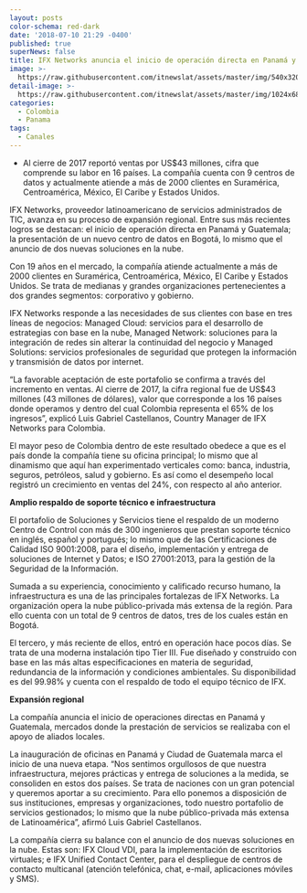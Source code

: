 ```yaml
---
layout: posts
color-schema: red-dark
date: '2018-07-10 21:29 -0400'
published: true
superNews: false
title: IFX Networks anuncia el inicio de operación directa en Panamá y Guatemala
image: >-
  https://raw.githubusercontent.com/itnewslat/assets/master/img/540x320/Luis-Gabriel-Castellanos-p.jpg
detail-image: >-
  https://raw.githubusercontent.com/itnewslat/assets/master/img/1024x680/Luis-Gabriel-Castellanos-g.jpg
categories:
  - Colombia
  - Panama
tags:
  - Canales
---
```

- Al cierre de 2017 reportó ventas por US$43 millones, cifra que comprende su labor en 16 países. La compañía cuenta con 9 centros de datos y actualmente atiende a más de 2000 clientes en Suramérica, Centroamérica, México, El Caribe y Estados Unidos.

IFX Networks, proveedor latinoamericano de servicios administrados de TIC, avanza en su proceso de expansión regional. Entre sus más recientes logros se destacan: el inicio de operación directa en Panamá y Guatemala; la presentación de un nuevo centro de datos en Bogotá, lo mismo que el anuncio de dos nuevas soluciones en la nube.

Con 19 años en el mercado, la compañía atiende actualmente a más de 2000 clientes en Suramérica, Centroamérica, México, El Caribe y Estados Unidos. Se trata de medianas y grandes organizaciones pertenecientes a dos grandes segmentos: corporativo y gobierno.

IFX Networks responde a las necesidades de sus clientes con base en tres líneas de negocios: Managed Cloud: servicios para el desarrollo de estrategias con base en la nube, Managed Network: soluciones para la integración de redes sin alterar la continuidad del negocio y Managed Solutions: servicios profesionales de seguridad que protegen la información y transmisión de datos por internet.

“La favorable aceptación de este portafolio se confirma a través del incremento en ventas. Al cierre de 2017, la cifra regional fue de US$43 millones (43 millones de dólares),  valor que corresponde a los 16 países donde operamos y dentro del cual Colombia  representa el 65% de los ingresos”, explicó Luis Gabriel Castellanos, Country Manager de IFX Networks para Colombia.

El mayor peso de Colombia dentro de este resultado obedece a que es el país donde la compañía tiene su oficina principal; lo mismo que al dinamismo que aquí han experimentado verticales como: banca, industria, seguros, petróleos, salud y gobierno. Es así como el desempeño local registró un crecimiento en ventas del 24%, con respecto al año anterior.

**Amplio respaldo de soporte técnico e infraestructura**

El portafolio de Soluciones y Servicios tiene el respaldo de un moderno Centro de Control con más de 300 ingenieros que prestan soporte técnico en inglés, español y portugués; lo mismo que de las Certificaciones de Calidad ISO 9001:2008, para el diseño, implementación y entrega de soluciones de Internet y Datos; e ISO 27001:2013, para la gestión de la Seguridad de la Información.

Sumada a su experiencia, conocimiento y calificado recurso humano, la infraestructura es una de las principales fortalezas de IFX Networks. La organización opera la nube público-privada más extensa de la región. Para ello cuenta con un total de 9 centros de datos, tres de los cuales están en Bogotá.

El tercero, y más reciente de ellos, entró en operación hace pocos días. Se trata de una moderna instalación tipo Tier III. Fue diseñado y construido con base en las más altas especificaciones en materia de seguridad, redundancia de la información y condiciones ambientales. Su disponibilidad es del 99.98% y cuenta con el respaldo de todo el equipo técnico de IFX.

**Expansión regional**

La compañía anuncia el inicio de operaciones directas en Panamá y Guatemala, mercados donde la prestación de servicios se realizaba con el apoyo de aliados locales. 

La inauguración de oficinas en Panamá y Ciudad de Guatemala marca el inicio de una nueva etapa. “Nos sentimos orgullosos de que nuestra infraestructura, mejores prácticas y entrega de soluciones a la medida, se consoliden en estos dos países. Se trata de naciones con un gran potencial y queremos aportar a su crecimiento. Para ello ponemos a disposición de sus instituciones, empresas y organizaciones, todo nuestro portafolio de servicios gestionados; lo mismo que la nube público-privada más extensa de Latinoamérica”, afirmó Luis Gabriel Castellanos.

La compañía cierra su balance con el anuncio de dos nuevas soluciones en la nube. Estas son: IFX Cloud VDI, para la implementación de escritorios virtuales; e IFX Unified Contact Center, para el despliegue de centros de contacto multicanal  (atención telefónica, chat, e-mail, aplicaciones móviles y SMS). 